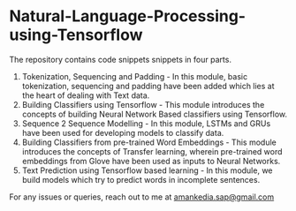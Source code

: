 # Natural-Language-Processing-using-Tensorflow

The repository contains code snippets snippets in four parts.

1. Tokenization, Sequencing and Padding - In this module, basic tokenization, sequencing and padding have been added which lies at the heart of dealing with Text data.
2. Building Classifiers using Tensorflow - This module introduces the concepts of building Neural Network Based classifiers using Tensorflow.
3. Sequence 2 Sequence Modelling - In this module, LSTMs and GRUs have been used for developing models to classify data.
4. Building Classifiers from pre-trained Word Embeddings - This module introduces the concepts of Transfer learning, wherein pre-trained word embeddings from Glove have been used as inputs to Neural Networks.
4. Text Prediction using Tensorflow based learning - In this module, we build models which try to predict words in incomplete sentences.

For any issues or queries, reach out to me at amankedia.sap@gmail.com
